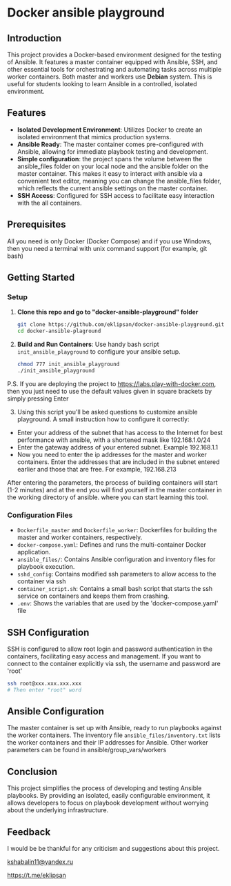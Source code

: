 # Docker ansible playground

## Introduction

This project provides a Docker-based environment designed for the testing of Ansible. It features a master container equipped with Ansible, SSH, and other essential tools for orchestrating and automating tasks across multiple worker containers. Both master and workers use **Debian** system. This is useful for students looking to learn Ansible in a controlled, isolated environment.

## Features

- **Isolated Development Environment**: Utilizes Docker to create an isolated environment that mimics production systems.
- **Ansible Ready**: The master container comes pre-configured with Ansible, allowing for immediate playbook testing and development.
- **Simple configuration**: the project spans the volume between the ansible_files folder on your local node and the ansible folder on the master container. This makes it easy to interact with ansible via a convenient text editor, meaning you can change the ansible_files folder, which reflects the current ansible settings on the master container.
- **SSH Access**: Configured for SSH access to facilitate easy interaction with the all containers.

## Prerequisites

All you need is only Docker (Docker Compose) and if you use Windows, then you need a terminal with unix command support (for example, git bash)

## Getting Started

### Setup
1. **Clone this repo and go to "docker-ansible-playground" folder**
   ```bash
   git clone https://github.com/eklipsan/docker-ansible-playground.git
   cd docker-ansible-plaground
   ```
2. **Build and Run Containers**:
   Use handy bash script `init_ansible_playground` to configure your ansible setup.
   ```bash
   chmod 777 init_ansible_playground
   ./init_ansible_playground
   ```
P.S. If you are deploying the project to https://labs.play-with-docker.com, then you just need to use the default values given in square brackets by simply pressing Enter

3. Using this script you'll be asked questions to customize ansible playground. A small instruction how to configure it correctly:
- Enter your address of the subnet that has access to the Internet for best performance with ansible, with a shortened mask like 192.168.1.0/24
- Enter the gateway address of your entered subnet. Example 192.168.1.1
- Now you need to enter the ip addresses for the master and worker containers. Enter the addresses that are included in the subnet entered earlier and those that are free. For example, 192.168.213

After entering the parameters, the process of building containers will start (1-2 minutes) and at the end you will find yourself in the master container in the working directory of ansible. where you can start learning this tool.

### Configuration Files

- `Dockerfile_master` and `Dockerfile_worker`: Dockerfiles for building the master and worker containers, respectively.
- `docker-compose.yaml`: Defines and runs the multi-container Docker application.
- `ansible_files/`: Contains Ansible configuration and inventory files for playbook execution.
- `sshd_config`: Contains modified ssh parameters to allow access to the container via ssh
- `container_script.sh`: Contains a small bash script that starts the ssh service on containers and keeps them from crashing.
- `.env`: Shows the variables that are used by the 'docker-compose.yaml' file

## SSH Configuration

SSH is configured to allow root login and password authentication in the containers, facilitating easy access and management.
If you want to connect to the container explicitly via ssh, the username and password are 'root'
```bash
ssh root@xxx.xxx.xxx.xxx
# Then enter "root" word
```

## Ansible Configuration

The master container is set up with Ansible, ready to run playbooks against the worker containers. The inventory file `ansible_files/inventory.txt` lists the worker containers and their IP addresses for Ansible. Other worker parameters can be found in ansible/group_vars/workers

## Conclusion

This project simplifies the process of developing and testing Ansible playbooks. By providing an isolated, easily configurable environment, it allows developers to focus on playbook development without worrying about the underlying infrastructure.

## Feedback

I would be be thankful for any criticism and suggestions about this project.

kshabalin11@yandex.ru

https://t.me/eklipsan
